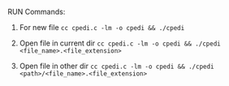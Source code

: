 RUN Commands:
1. For new file
`cc cpedi.c -lm -o cpedi && ./cpedi`

2. Open file in current dir
`cc cpedi.c -lm -o cpedi && ./cpedi <file_name>.<file_extension>`

3. Open file in other dir
`cc cpedi.c -lm -o cpedi && ./cpedi <path>/<file_name>.<file_extension>`

